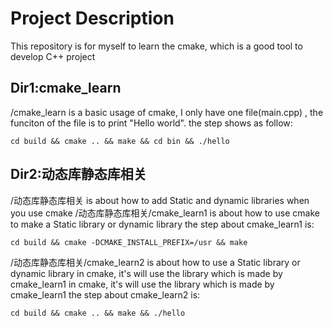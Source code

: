 # Project Description
This repository is for myself to learn the cmake, which is a good tool to develop C++ project

## Dir1:cmake_learn
/cmake_learn is a basic usage of cmake, I only have one file(main.cpp) , the funciton of the file is to print "Hello world".
the step shows as follow:
```
cd build && cmake .. && make && cd bin && ./hello
```

## Dir2:动态库静态库相关
/动态库静态库相关  is about how to add Static and dynamic libraries when you use cmake
/动态库静态库相关/cmake_learn1 is about how to use cmake to make a Static library or dynamic library
the step about cmake_learn1 is:
```
cd build && cmake -DCMAKE_INSTALL_PREFIX=/usr && make
```

/动态库静态库相关/cmake_learn2 is about how to use a Static library or dynamic library in cmake, it's will use the library which is made by cmake_learn1
 in cmake, it's will use the library which is made by cmake_learn1
 the step about cmake_learn2 is:
 ```
 cd build && cmake .. && make && ./hello
 ```
